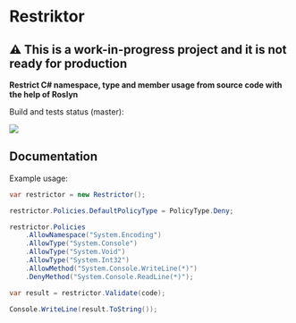 # Restriktor

## ⚠️ This is a work-in-progress project and it is not ready for production

__Restrict C# namespace, type and member usage from source code with the help of Roslyn__

Build and tests status (master):

![](https://github.com/vfrz/Restriktor/actions/workflows/dotnet.yml/badge.svg)

## Documentation

Example usage:
```csharp
var restrictor = new Restrictor();

restrictor.Policies.DefaultPolicyType = PolicyType.Deny;

restrictor.Policies
    .AllowNamespace("System.Encoding")
    .AllowType("System.Console")
    .AllowType("System.Void")
    .AllowType("System.Int32")
    .AllowMethod("System.Console.WriteLine(*)")
    .DenyMethod("System.Console.ReadLine(*)");

var result = restrictor.Validate(code);

Console.WriteLine(result.ToString());
```